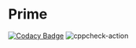 # Prime

[![Codacy Badge](https://api.codacy.com/project/badge/Grade/d0ca441f1b6a458a90b6e40597e91bdd)](https://app.codacy.com/manual/Stepin-104243/Prime?utm_source=github.com&utm_medium=referral&utm_content=Stepin-104243/Prime&utm_campaign=Badge_Grade_Dashboard)
![cppcheck-action](https://github.com/Stepin-104243/Prime/workflows/cppcheck-action/badge.svg)
